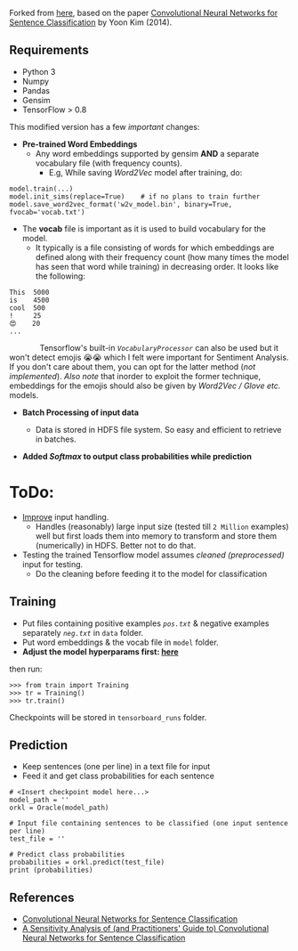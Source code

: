Forked from [here](https://github.com/dennybritz/cnn-text-classification-tf), based on the paper [Convolutional Neural Networks for Sentence Classification](http://arxiv.org/abs/1408.5882) by Yoon Kim (2014).

## Requirements

- Python 3
- Numpy
- Pandas
- Gensim
- TensorFlow > 0.8

This modified version has a few *important* changes:

* **Pre-trained Word Embeddings**
  * Any word embeddings supported by gensim **AND** a separate vocabulary file (with frequency counts).
      - E.g, While saving *Word2Vec* model after training, do:

```
model.train(...)
model.init_sims(replace=True)    # if no plans to train further
model.save_word2vec_format('w2v_model.bin', binary=True, fvocab='vocab.txt')
```

* The **vocab** file is important as it is used to build vocabulary for the model.
    * It typically is a file consisting of words for which embeddings are defined along with their frequency count (how many times the model has seen that word while training) in decreasing order. It looks like the following:

```
This  5000
is    4500
cool  500
!     25
😍    20
...
```
&ensp; &ensp; &ensp; &ensp; &ensp; Tensorflow's built-in *`VocabularyProcessor`* can also be used but it won't detect emojis 😭😭 which I felt were important for Sentiment Analysis. If you don't care about them, you can opt for the latter method (*not implemented*). *Also note* that inorder to exploit the former technique, embeddings for the emojis should also be given by *Word2Vec / Glove etc.* models.

* **Batch Processing of input data**
  * Data is stored in HDFS file system. So easy and efficient to retrieve in batches.

* **Added *Softmax* to output class probabilities while prediction**


# ToDo:

* [Improve](data_helpers.py) input handling.
  * Handles (reasonably) large input size (tested till `2 Million` examples) well but first loads them into memory to transform and store them (numerically) in HDFS. Better not to do that.
* Testing the trained Tensorflow model assumes *cleaned (preprocessed)* input for testing.
  * Do the cleaning before feeding it to the model for classification


## Training

* Put files containing positive examples *`pos.txt`* & negative examples separately *`neg.txt`* in `data` folder.
* Put word embeddings & the vocab file in `model` folder.
* **Adjust the model hyperparams first: [here](https://github.com/vaddina/cnn-text-classification-tf/blob/experiments/train.py#L47-L62)**

then run:
```
>>> from train import Training
>>> tr = Training()
>>> tr.train()
```

Checkpoints will be stored in `tensorboard_runs` folder.

## Prediction

* Keep sentences (one per line) in a text file for input
* Feed it and get class probabilities for each sentence


```
# <Insert checkpoint model here...>
model_path = ''
orkl = Oracle(model_path)

# Input file containing sentences to be classified (one input sentence per line)
test_file = ''

# Predict class probabilities
probabilities = orkl.predict(test_file)
print (probabilities)
```

## References

- [Convolutional Neural Networks for Sentence Classification](http://arxiv.org/abs/1408.5882)
- [A Sensitivity Analysis of (and Practitioners' Guide to) Convolutional Neural Networks for Sentence Classification](http://arxiv.org/abs/1510.03820)
